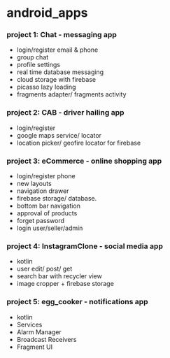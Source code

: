 # android_apps

### project 1: Chat - messaging app
  + login/register email & phone
  + group chat
  + profile settings
  + real time database messaging
  + cloud storage with firebase
  + picasso lazy loading
  + fragments adapter/ fragments activity
  
### project 2: CAB - driver hailing app
  + login/register
  + google maps service/ locator
  + location picker/ geofire locator for firebase


### project 3: eCommerce - online shopping app
  + login/register phone
  + new layouts
  + navigation drawer
  + firebase storage/ database.
  + bottom bar navigation
  + approval of products
  + forget password
  + login user/seller/admin


### project 4: InstagramClone - social media app
  + kotlin
  + user edit/ post/ get
  + search bar with recycler view
  + image cropper + firebase storage
 
 ### project 5: egg_cooker - notifications app
  + kotlin
  + Services
  + Alarm Manager
  + Broadcast Receivers
  + Fragment UI
  
